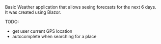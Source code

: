 Basic Weather application that allows seeing forecasts for the next 6 days. It was created using Blazor.


TODO:
- get user current GPS location
- autocomplete when searching for a place
